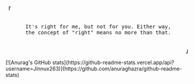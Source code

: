 <p align="left"><strong><samp>「</samp></strong></p>
    <p align="center">
        <samp><br>
        It's right for me, but not for you. Either way,<br>
        the concept of "right" means no more than that.<br>
        </samp><br>
    </p>
<p align="right"><strong><samp>」</samp></strong></p>
[![Anurag's GitHub stats](https://github-readme-stats.vercel.app/api?username=Jinnux263)](https://github.com/anuraghazra/github-readme-stats)
